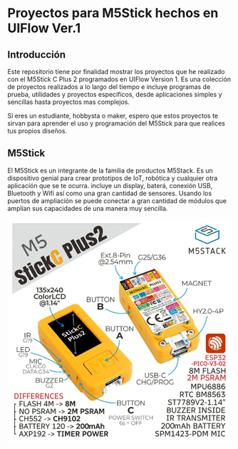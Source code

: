 # Proyectos para M5Stick hechos en UIFlow Ver.1

## Introducción

Este repositorio tiene por finalidad mostrar los proyectos que he realizado con el M5Stick C Plus 2 programados en UIFlow Version 1. Es una colección de proyectos realizados a lo largo del tiempo e incluye programas de prueba, utilidades y proyectos específicos, desde aplicaciones simples y sencillas hasta proyectos mas complejos.

Si eres un estudiante, hobbysta o maker, espero que estos proyectos te sirvan para aprender el uso y programación del M5Stick para que realices tus propios diseños.

## M5Stick

El M5Stick es un integrante de la familia de productos M5Stack. Es un dispositivo genial para crear prototipos de IoT, robótica y cualquier otra aplicación que se te ocurra. incluye un display, baterá, conexión USB, Bluetooth y Wifi así como una gran cantidad de sensores. Usando los puertos de ampliación se puede conectar a gran cantidad de módulos que amplían sus capacidades de una manera muy sencilla.

![alt text](images/m5stickC2.webp)

